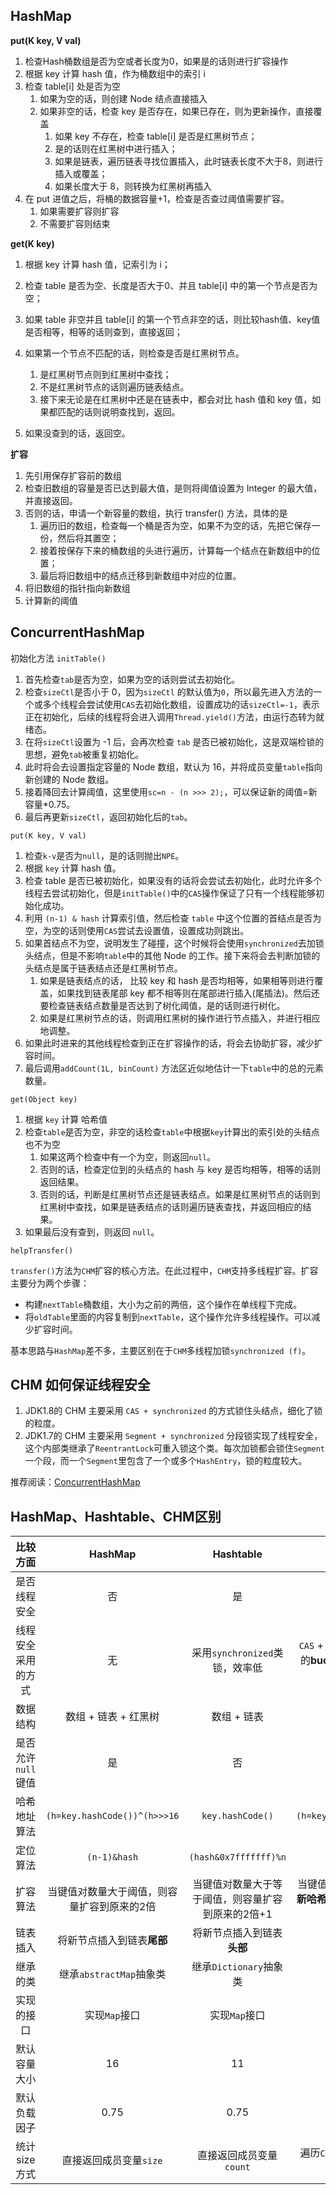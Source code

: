 ## HashMap

**put(K key, V val)**

1. 检查Hash桶数组是否为空或者长度为0，如果是的话则进行扩容操作
2. 根据 key 计算 hash 值，作为桶数组中的索引 i
3. 检查 table[i] 处是否为空
   1. 如果为空的话，则创建 Node 结点直接插入
   2. 如果非空的话，检查 key 是否存在，如果已存在，则为更新操作，直接覆盖
      1. 如果 key 不存在，检查 table[i] 是否是红黑树节点；
      2. 是的话则在红黑树中进行插入；
      3. 如果是链表，遍历链表寻找位置插入，此时链表长度不大于8，则进行插入或覆盖；
      4. 如果长度大于 8，则转换为红黑树再插入
4. 在 put 进值之后，将桶的数据容量+1，检查是否查过阈值需要扩容。
   1. 如果需要扩容则扩容
   2. 不需要扩容则结束

**get(K key)**

1. 根据 key 计算 hash 值，记索引为 i；
2. 检查 table 是否为空、长度是否大于0、并且 table[i] 中的第一个节点是否为空；
3. 如果 table 非空并且 table[i] 的第一个节点非空的话，则比较hash值、key值是否相等，相等的话则查到，直接返回；

4. 如果第一个节点不匹配的话，则检查是否是红黑树节点。
      1. 是红黑树节点则到红黑树中查找；
      2. 不是红黑树节点的话则遍历链表结点。
      3. 接下来无论是在红黑树中还是在链表中，都会对比 hash 值和 key 值，如果都匹配的话则说明查找到，返回。

5. 如果没查到的话，返回空。

**扩容**

1. 先引用保存扩容前的数组
2. 检查旧数组的容量是否已达到最大值，是则将阈值设置为 Integer 的最大值，并直接返回。
3. 否则的话，申请一个新容量的数组，执行 transfer() 方法，具体的是
   1. 遍历旧的数组，检查每一个桶是否为空，如果不为空的话，先把它保存一份，然后将其置空；
   2. 接着按保存下来的桶数组的头进行遍历，计算每一个结点在新数组中的位置；
   3. 最后将旧数组中的结点迁移到新数组中对应的位置。
4. 将旧数组的指针指向新数组
5. 计算新的阈值

## ConcurrentHashMap

初始化方法 `initTable()`

1. 首先检查`tab`是否为空，如果为空的话则尝试去初始化。
2. 检查`sizeCtl`是否小于 0，因为`sizeCtl` 的默认值为`0`，所以最先进入方法的一个或多个线程会尝试使用`CAS`去初始化数组，设置成功的话`sizeCtl=-1`，表示正在初始化，后续的线程将会进入调用`Thread.yield()`方法，由运行态转为就绪态。
3. 在将`sizeCtl`设置为 -1 后，会再次检查 `tab` 是否已被初始化，这是双端检锁的思想，避免`tab`被重复初始化。
4. 此时将会去设置指定容量的 Node 数组，默认为 16，并将成员变量`table`指向新创建的 Node 数组。
5. 接着降回去计算阈值，这里使用`sc=n - (n >>> 2);`，可以保证新的阈值=新容量*0.75。
6. 最后再更新`sizeCtl`，返回初始化后的`tab`。

`put(K key, V val)`

1. 检查`k-v`是否为`null`，是的话则抛出`NPE`。
2. 根据 `key` 计算 hash 值。
3. 检查 table 是否已被初始化，如果没有的话将会尝试去初始化，此时允许多个线程去尝试初始化，但是`initTable()`中的`CAS`操作保证了只有一个线程能够初始化成功。
4. 利用 `(n-1) & hash` 计算索引值，然后检查 `table` 中这个位置的首结点是否为空，为空的话则使用`CAS`尝试去设置值，设置成功则跳出。
5. 如果首结点不为空，说明发生了碰撞，这个时候将会使用`synchronized`去加锁头结点，但是不影响`table`中的其他 Node 的工作。接下来将会去判断加锁的头结点是属于链表结点还是红黑树节点。
   1. 如果是链表结点的话， 比较 key 和 hash 是否均相等，如果相等则进行覆盖，如果找到链表尾部 key 都不相等则在尾部进行插入(尾插法)。然后还要检查链表结点数量是否达到了树化阈值，是的话则进行树化。
   2. 如果是红黑树节点的话，则调用红黑树的操作进行节点插入，并进行相应地调整。
6. 如果此时进来的其他线程检查到正在扩容操作的话，将会去协助扩容，减少扩容时间。
7. 最后调用`addCount(1L, binCount)` 方法区近似地估计一下`table`中的总的元素数量。

`get(Object key)`

1. 根据 `key` 计算 哈希值
2. 检查`table`是否为空，非空的话检查`table`中根据`key`计算出的索引处的头结点也不为空
   1. 如果这两个检查中有一个为空，则返回`null`。
   2. 否则的话，检查定位到的头结点的 hash 与 key 是否均相等，相等的话则返回结果。
   3. 否则的话，判断是红黑树节点还是链表结点。如果是红黑树节点的话则到红黑树中查找，如果是链表结点的话则遍历链表查找，并返回相应的结果。
3. 如果最后没有查到，则返回 `null`。

`helpTransfer()`

`transfer()`方法为`CHM`扩容的核心方法。在此过程中，`CHM`支持多线程扩容。扩容主要分为两个步骤：

- 构建`nextTable`桶数组，大小为之前的两倍，这个操作在单线程下完成。
- 将`oldTable`里面的内容复制到`nextTable`，这个操作允许多线程操作。可以减少扩容时间。

基本思路与`HashMap`差不多，主要区别在于`CHM`多线程加锁`synchronized (f)`。

## CHM 如何保证线程安全

1. JDK1.8的 CHM 主要采用 `CAS + synchronized` 的方式锁住头结点，细化了锁的粒度。
2. JDK1.7的 CHM 主要采用 `Segment + synchronized` 分段锁实现了线程安全，这个内部类继承了`ReentrantLock`可重入锁这个类。每次加锁都会锁住`Segment`一个段，而一个`Segment`里包含了一个或多个`HashEntry`，锁的粒度较大。

推荐阅读：[ConcurrentHashMap](https://raymond-zhao.top/2020/07/09/2020-07-09-JUC-ConcurrentHashMap/)

## HashMap、Hashtable、CHM区别

|      比较方面      |                 **HashMap**                 |                   **Hashtable**                   |                    **ConcurrentHashMap**                     |
| :----------------: | :-----------------------------------------: | :-----------------------------------------------: | :----------------------------------------------------------: |
|    是否线程安全    |                     否                      |                        是                         |                              是                              |
| 线程安全采用的方式 |                     无                      |          采用`synchronized`类锁，效率低           | `CAS` + `synchronized`，锁住的只有当前操作的**bucket**，不影响其他线程对其他bucket的操作，效率高 |
|      数据结构      |            数组 + 链表 + 红黑树             |                    数组 + 链表                    |                     数组 + 链表 + 红黑树                     |
| 是否允许`null`键值 |                     是                      |                        否                         |                              否                              |
|    哈希地址算法    |        `(h=key.hashCode())^(h>>>16`         |                 `key.hashCode()`                  |           `(h=key.hashCode())^(h>>>16)&0x7fffffff`           |
|      定位算法      |                `(n-1)&hash`                 |               `(hash&0x7fffffff)%n`               |                         `(n-1)&hash`                         |
|      扩容算法      | 当键值对数量大于阈值，则容量扩容到原来的2倍 | 当键值对数量大于等于阈值，则容量扩容到原来的2倍+1 | 当键值对数量大于等于sizeCtl，**单线程创建新哈希表，多线程复制bucket到新哈希表**，容量扩容到原来的2倍 |
|      链表插入      |         将新节点插入到链表**尾部**          |            将新节点插入到链表**头部**             |                  将新节点插入到链表**尾部**                  |
|      继承的类      |           继承`abstractMap`抽象类           |              继承`Dictionary`抽象类               |                   继承`abstractMap`抽象类                    |
|     实现的接口     |                实现`Map`接口                |                   实现`Map`接口                   |                   实现`ConcurrentMap`接口                    |
|    默认容量大小    |                     16                      |                        11                         |                              16                              |
|    默认负载因子    |                    0.75                     |                       0.75                        |                             0.75                             |
|   统计 size 方式   |           直接返回成员变量`size`            |              直接返回成员变量`count`              | 遍历`CounterCell`数组的值进行累加，最后加上`baseCount`的值即为`size` |

